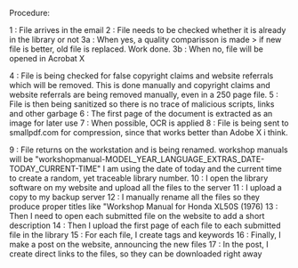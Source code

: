 Procedure:

1	: File arrives in the email
2	: File needs to be checked whether it is already in the library or not
3a	: When yes, a quality comparisson is made > if new file is better, old file is replaced. Work done.
3b	: When no, file will be opened in Acrobat X

4	: File is being checked for false copyright claims and website referrals which will be removed. This is done manually and copyright claims and website referrals are being removed manually, even in a 250 page file.
5	: File is then being sanitized so there is no trace of malicious scripts, links and other garbage
6	: The first page of the document is extracted as an image for later use
7	: When possible, OCR is applied
8	: File is being sent to smallpdf.com for compression, since that works better than Adobe X i think.

9	: File returns on the workstation and is being renamed.
		workshop manuals will be "workshopmanual-MODEL_YEAR_LANGUAGE_EXTRAS_DATE-TODAY_CURRENT-TIME" I am using the date of today and the current time to create a random, yet traceable library number.
10	: I open the library software on my website and upload all the files to the server
11	: I upload a copy to my backup server
12	: I manually rename all the files so they produce proper titles like "Workshop Manual for Honda XL50S (1976)
13	: Then I need to open each submitted file on the website to add a short description
14	: Then I upload the first page of each file to each submitted file in the library
15	: For each file, I create tags and keywords
16	: Finally, I make a post on the website, announcing the new files
17	: In the post, I create direct links to the files, so they can be downloaded right away
